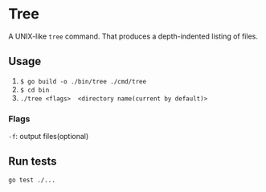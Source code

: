 # Tree
A UNIX-like ```tree``` command. That produces a depth-indented listing of files. 
## Usage
1) ```$ go build -o ./bin/tree ./cmd/tree```
2) ```$ cd bin```
3) ```./tree <flags>  <directory name(current by default)>```
### Flags
```-f```: output files(optional)
## Run tests
```go test ./...```
